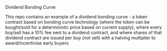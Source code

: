 
Dividend Bonding Curve

This repo contains an example of a dividend bonding curve - a token contract
based on bonding curve technology (where the token can be bought/sold for a 
deterministic price based on current supply), where every buy/sell has a 10% fee
sent to a dividend contract, and where shares of that dividend contract are issued
per buy (not sell) with a halving multiplier to award/incentivise early buyers